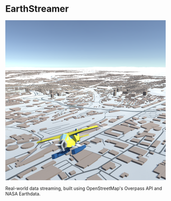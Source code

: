 # EarthStreamer
![Flying over UWE Bristol](SampleImage.png)

Real-world data streaming, built using OpenStreetMap's Overpass API and NASA Earthdata.
